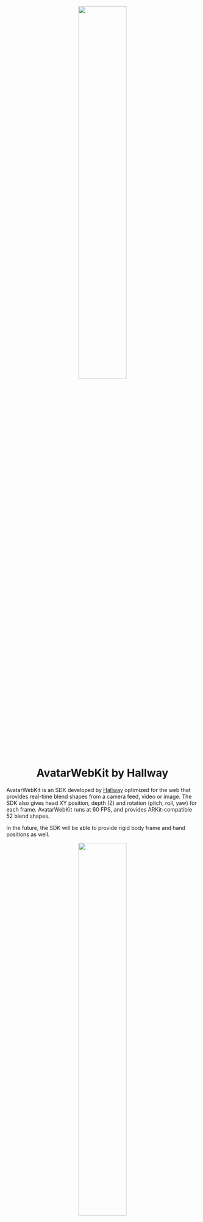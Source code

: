 <p align="center">
  <img width="50%" height="auto" src="docs/assets/tryMe.gif">
  <h1 align="center">
    AvatarWebKit by Hallway
  </h1>
</p>

AvatarWebKit is an SDK developed by [Hallway](joinhallway.com) optimized for the web that provides real-time blend shapes from a camera feed, video or image. The SDK also gives head XY position, depth (Z) and rotation (pitch, roll, yaw) for each frame. AvatarWebKit runs at 60 FPS, and provides ARKit-compatible 52 blend shapes.

In the future, the SDK will be able to provide rigid body frame and hand positions as well.

<p align="center">
  <img width="50%" height="auto" src="docs/assets/demo.gif">
</p>

Hallway drives their avatar technology using Machine Learning models that predict highly accurate blend shapes from images & video feeds in real-time. The ML pipeline is optimized for real-time video to achieve both high framerate and lifelike animations.

Our vision for the future is an "open metaverse" where you can take your character with you anywhere. We believe tools like AvatarWebKit can help pave that road. The models we've provided here are available to use in your applications for free. [Contact us]() to get in touch about making your characters compatible with Hallway!

## Installation

```bash
# yarn
yarn add @quarkworks-inc/avatar-webkit

# npm
npm install @quarkworks-inc/avatar-webkit
```

## First Steps

1. [Get an API token](https://joinhallway.com/sdk/)

2. Start your predictor

```ts
import { AUPredictor } from '@quarkworks-inc/avatar-webkit'
// ...

let predictor = new AUPredictor({
  apiToken: <YOUR_API_TOKEN>,
  shouldMirrorOutput: true,
})

let stream = await navigator.mediaDevices.getUserMedia({
  audio: false,
  video: {
    width: { ideal: 640 },
    height: { ideal: 360 },
    facingMode: 'user'
  }
})

predictor.onPredict = (results => {
  console.log(results)
})

// or if you like RX
predictor.dataStream.subscribe(results => {
  console.log(results)
})

predictor.start({ stream })
```

# More Docs

https://docs.google.com/document/d/16c3qSYvMi_5l2zXdrsykb2xH6XneOqxTd2wwnEVawxY/edit#


# Example Projects

### Using AvatarWebKit
- [Basic example running predictor w/o rendering](https://github.com/Hallway-Inc/AvatarWebKit/tree/main/examples/blendshapes-only)
- [Predictor + React + Three.js (basic)](https://github.com/Hallway-Inc/AvatarWebKit/tree/main/examples/react-app-with-threejs)
- [Video Call Style UI](https://github.com/Hallway-Inc/AvatarWebKit/tree/main/examples/render-multiple-avatars)
- [Using our rendering kit module](https://github.com/Hallway-Inc/AvatarWebKit/tree/main/examples/hallway-rendering-tools)

### Popular model integrations

- [ReadyPlayerMe Examples](https://github.com/Hallway-Inc/AvatarWebKit/tree/main/examples/ready-player-me-tutorials)

# FAQ

### API Token? What is that and why do I need it?
An API key is your unique identifier that will allow you to authenticate when using the SDK.

### What browsers are supported?
We recommend Chromium based browsers for best performance, but all other major browsers are supported. We are currently working on performance improvements for Safari, Firefox and Edge.

### Is mobile supported?
The models will currently run on mobile but need to be optimized. We are working on configuration options which will allow you to choose to run lighter models.

### Do you have any native SDKs?

We do not have an official SDK yet, but our ML pipeline is native-first and the models are used in our Mac OS app [Hallway Tile](joinhallway.com). We have the capaibility to create SDKs for most common platforms (macOS/Windows/Linux, iOS/Android). Each SDK will follow the same data standard for BlendShapes/predictions and will include encoders for portability between environments. This means you can do some creative things between native, web, etc.!

If you are interested in native SDKs, we'd love to hear from you!

### Is this production ready?

Yes, depending on your needs. There may be a couple rough edges at the moment, but the SDK has been in use internally at our company for over 1 year and in production with several pilot companies.

We are currently making no SLAs for the SDK, but we are happy to cooperate with you on any improvements you need to get it going in production. 

### Can I make feature requests?

YES!!! We are in an open beta currently and would love to hear your feedback. [Discord](https://discord.gg/jYCHaMASz7) or [contact@joinhallway.com](mailto:contact@joinhallway.com) are the best places to reach us.

### What’s the best place to reach out for support?

We are active daily on our [Discord](https://discord.gg/jYCHaMASz7) and can help with any problems you may have! If discord doesn’t work for you, reach out to [support@joinhallway.com](mailto:support@joinhallway.com)

# Other Hallway Tools

https://github.com/Hallway-Inc/AvatarWebKit-Rendering

If you are using three, we've released this open source tooling module you can import freely. This pairs especially well with video-call style apps, as we provide a three world setup that works well for rendering multiple avatars on screen at once Zoom-style.

[TODO] More coming :)